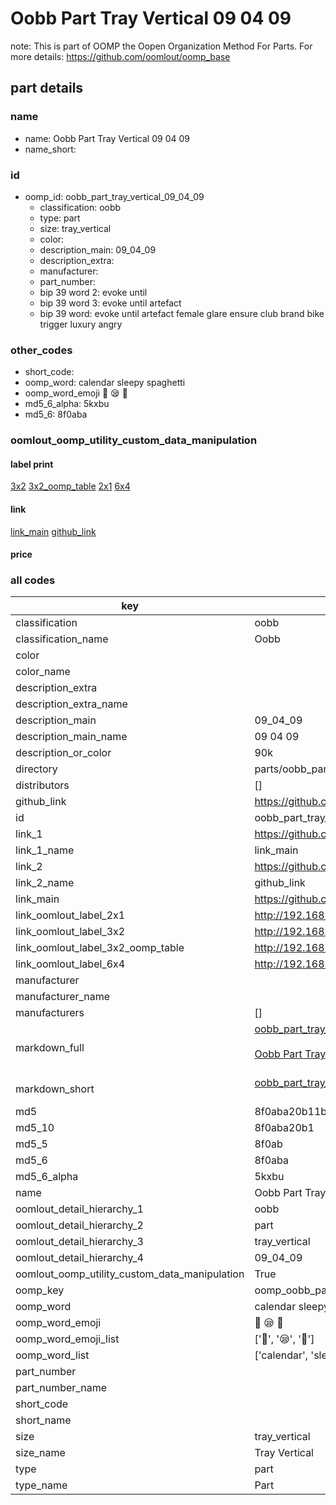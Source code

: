 # Oobb Part Tray Vertical 09 04 09  

note: This is part of OOMP the Oopen Organization Method For Parts. For more details: https://github.com/oomlout/oomp_base

##  part details





### name
* name: Oobb Part Tray Vertical 09 04 09
* name_short: 
### id
* oomp_id: oobb_part_tray_vertical_09_04_09
  * classification: oobb
  * type: part
  * size: tray_vertical
  * color: 
  * description_main: 09_04_09
  * description_extra: 
  * manufacturer: 
  * part_number: 
  * bip 39 word 2: evoke until
  * bip 39 word 3: evoke until artefact
  * bip 39 word: evoke until artefact female glare ensure club brand bike trigger luxury angry

### other_codes
* short_code: 
* oomp_word: calendar sleepy spaghetti
* oomp_word_emoji :calendar: :sleepy: :spaghetti:
* md5_6_alpha: 5kxbu
* md5_6: 8f0aba






### oomlout_oomp_utility_custom_data_manipulation
#### label print
[3x2](http://192.168.1.245:1112/?label=oomp%205kxbu)
[3x2_oomp_table](http://192.168.1.107:1112/?label=oomp%205kxbu)
[2x1](http://192.168.1.242:1112/?label=oomp%205kxbu)
[6x4](http://192.168.1.55:1112/?label=oomp%205kxbu)    

#### link

[link_main](https://github.com/oomlout/oomlout_oomp_current_version_messy/tree/main/parts/oobb_part_tray_vertical_09_04_09) [github_link](https://github.com/oomlout/oomlout_oomp_part_src/tree/main/parts/oobb_part_tray_vertical_09_04_09)                             

#### price







### all codes 
| key | value |  
| --- | --- |  
| classification | oobb |  
| classification_name | Oobb |  
| color |  |  
| color_name |  |  
| description_extra |  |  
| description_extra_name |  |  
| description_main | 09_04_09 |  
| description_main_name | 09 04 09 |  
| description_or_color | 90k |  
| directory | parts/oobb_part_tray_vertical_09_04_09 |  
| distributors | [] |  
| github_link | https://github.com/oomlout/oomlout_oomp_part_src/tree/main/parts/oobb_part_tray_vertical_09_04_09 |  
| id | oobb_part_tray_vertical_09_04_09 |  
| link_1 | https://github.com/oomlout/oomlout_oomp_current_version_messy/tree/main/parts/oobb_part_tray_vertical_09_04_09 |  
| link_1_name | link_main |  
| link_2 | https://github.com/oomlout/oomlout_oomp_part_src/tree/main/parts/oobb_part_tray_vertical_09_04_09 |  
| link_2_name | github_link |  
| link_main | https://github.com/oomlout/oomlout_oomp_current_version_messy/tree/main/parts/oobb_part_tray_vertical_09_04_09 |  
| link_oomlout_label_2x1 | http://192.168.1.242:1112/?label=oomp%205kxbu |  
| link_oomlout_label_3x2 | http://192.168.1.245:1112/?label=oomp%205kxbu |  
| link_oomlout_label_3x2_oomp_table | http://192.168.1.107:1112/?label=oomp%205kxbu |  
| link_oomlout_label_6x4 | http://192.168.1.55:1112/?label=oomp%205kxbu |  
| manufacturer |  |  
| manufacturer_name |  |  
| manufacturers | [] |  
| markdown_full | [oobb_part_tray_vertical_09_04_09](https://github.com/oomlout/oomlout_oomp_current_version_messy/tree/main/parts/oobb_part_tray_vertical_09_04_09)<br>[](https://github.com/oomlout/oomlout_oomp_current_version_messy/tree/main/parts/oobb_part_tray_vertical_09_04_09)<br>[Oobb Part Tray Vertical 09 04 09](https://github.com/oomlout/oomlout_oomp_current_version_messy/tree/main/parts/oobb_part_tray_vertical_09_04_09)<br><br> |  
| markdown_short | [oobb_part_tray_vertical_09_04_09](https://github.com/oomlout/oomlout_oomp_current_version_messy/tree/main/parts/oobb_part_tray_vertical_09_04_09)<br><br> |  
| md5 | 8f0aba20b11b05852d31654e19fb8a70 |  
| md5_10 | 8f0aba20b1 |  
| md5_5 | 8f0ab |  
| md5_6 | 8f0aba |  
| md5_6_alpha | 5kxbu |  
| name | Oobb Part Tray Vertical 09 04 09 |  
| oomlout_detail_hierarchy_1 | oobb |  
| oomlout_detail_hierarchy_2 | part |  
| oomlout_detail_hierarchy_3 | tray_vertical |  
| oomlout_detail_hierarchy_4 | 09_04_09 |  
| oomlout_oomp_utility_custom_data_manipulation | True |  
| oomp_key | oomp_oobb_part_tray_vertical_09_04_09 |  
| oomp_word | calendar sleepy spaghetti |  
| oomp_word_emoji | :calendar: :sleepy: :spaghetti: |  
| oomp_word_emoji_list | [':calendar:', ':sleepy:', ':spaghetti:'] |  
| oomp_word_list | ['calendar', 'sleepy', 'spaghetti'] |  
| part_number |  |  
| part_number_name |  |  
| short_code |  |  
| short_name |  |  
| size | tray_vertical |  
| size_name | Tray Vertical |  
| type | part |  
| type_name | Part |  
